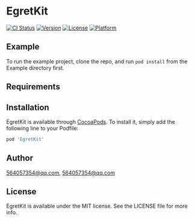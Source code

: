 # EgretKit

[![CI Status](https://img.shields.io/travis/564057354@qq.com/EgretKit.svg?style=flat)](https://travis-ci.org/564057354@qq.com/EgretKit)
[![Version](https://img.shields.io/cocoapods/v/EgretKit.svg?style=flat)](https://cocoapods.org/pods/EgretKit)
[![License](https://img.shields.io/cocoapods/l/EgretKit.svg?style=flat)](https://cocoapods.org/pods/EgretKit)
[![Platform](https://img.shields.io/cocoapods/p/EgretKit.svg?style=flat)](https://cocoapods.org/pods/EgretKit)

## Example

To run the example project, clone the repo, and run `pod install` from the Example directory first.

## Requirements

## Installation

EgretKit is available through [CocoaPods](https://cocoapods.org). To install
it, simply add the following line to your Podfile:

```ruby
pod 'EgretKit'
```

## Author

564057354@qq.com, 564057354@qq.com

## License

EgretKit is available under the MIT license. See the LICENSE file for more info.
